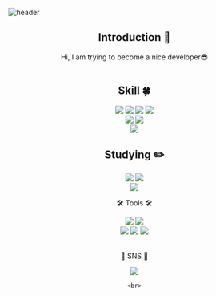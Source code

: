 
<!--
**simeeeeee/simeeeeee** is a ✨ _special_ ✨ repository because its `README.md` (this file) appears on your GitHub profile.

Here are some ideas to get you started:

- 🔭 I’m currently working on ...
- 🌱 I’m currently learning ...
- 👯 I’m looking to collaborate on ...
- 🤔 I’m looking for help with ...
- 💬 Ask me about ...
- 📫 How to reach me: ...
- 😄 Pronouns: ...
- ⚡ Fun fact: ...
-->
<!-- 헤더 -->
![header](https://capsule-render.vercel.app/api?type=slice&color=auto&height=200&section=header&text=Hello🙌&desc=Simeee%20GitHub!&fontSize=60&rotate=14&fontAlignY=25&fontAlign=75&descAlignY=43&descAlign=80&&animation=twinkling)

<div align=center>
<!--소개-->

## Introduction :raised_hands:
Hi, I am trying to become a nice developer😎
<br/><br/>
 
 
 <!--기술스택-->
  ## Skill :four_leaf_clover:
  
 <!--백-->
 <div align="center">
	<img src="https://img.shields.io/badge/Java-007396?style=flat&logo=Conda-Forge&logoColor=white" />
	<img src="https://img.shields.io/badge/Spring-6DB33F?style=flat&logo=Spring&logoColor=white" />
	<img src="https://img.shields.io/badge/JavaScript-F7DF1E?style=flat&logo=JavaScript&logoColor=white" />
	<img src="https://img.shields.io/badge/jQuery-0769AD?style=flat&logo=jQuery&logoColor=white" />
	<br>
	<img src="https://img.shields.io/badge/Oracle%20SQL-F80000?style=flat&logo=Oracle&logoColor=white" />
	<img src="https://img.shields.io/badge/MySQL-4479A1?style=flat&logo=MySQL&logoColor=white" />
  <br/>
  <!--프론트-->
  <img src="https://img.shields.io/badge/React-61DAFB?style=flat&logo=React&logoColor=white"/>
   <br/>
 </div>
  
  
 <!--공부중 -->
 
  ## Studying :pencil2: 
 <img src="https://img.shields.io/badge/TypeScript-3178C6?style=flat&logo=TypeScript&logoColor=white"/>
 <img src="https://img.shields.io/badge/Next.js-000000?style=flat&logo=Next.js&logoColor=white"/>
  <!--백-->
  <br/>
  <img src="https://img.shields.io/badge/Spring-6DB33F?style=flat&logo=Spring&logoColor=white"/>
 <!--언어 및 툴 --> <br/>

<div align=center>
	<p>🛠 Tools 🛠</p>
</div>
<div align=center>
	<img src="https://img.shields.io/badge/Eclipse%20IDE-2C2255?style=flat&logo=EclipseIDE&logoColor=white" />
	<img src="https://img.shields.io/badge/Visual%20Studio%20Code-007ACC?style=flat&logo=VisualStudioCode&logoColor=white" />
	<br>
	<img src="https://img.shields.io/badge/Tomcat-F8DC75?style=flat&logo=ApacheTomcat&logoColor=white" />
	<img src="https://img.shields.io/badge/AWS-232F3E?style=flat&logo=AmazonAWS&logoColor=white" />
	<img src="https://img.shields.io/badge/GitHub-181717?style=flat&logo=GitHub&logoColor=white" />
</div>
<br>
<div align=center>
	<p>🎨 SNS 🎨</p>
</div>
<div align=center>
	<a href="https://simeee.tistory.com/">
		<img src="https://img.shields.io/badge/Blog-FF9800?style=flat&logo=Blogger&logoColor=white" />
	</a>

	<br>
</div>
 <br/>
 <br/>
